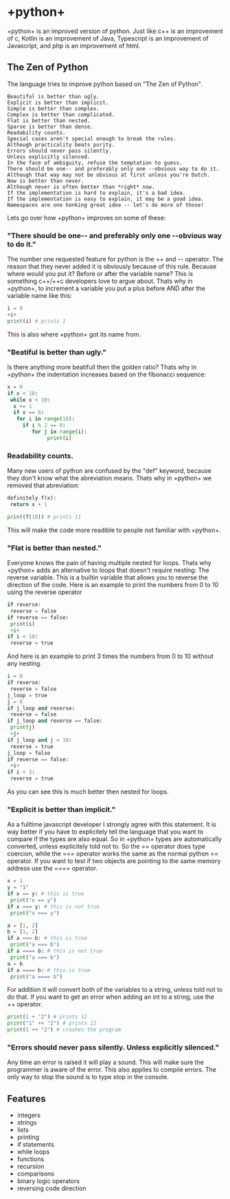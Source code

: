# +python+

+python+ is an improved version of python.
Just like c++ is an improvement of c,
Kotlin is an improvement of Java,
Typescript is an improvement of Javascript,
and php is an improvement of html.

## The Zen of Python

The language tries to improve python based on "The Zen of Python".

```
Beautiful is better than ugly.
Explicit is better than implicit.
Simple is better than complex.
Complex is better than complicated.
Flat is better than nested.
Sparse is better than dense.
Readability counts.
Special cases aren't special enough to break the rules.
Although practicality beats purity.
Errors should never pass silently.
Unless explicitly silenced.
In the face of ambiguity, refuse the temptation to guess.
There should be one-- and preferably only one --obvious way to do it.
Although that way may not be obvious at first unless you're Dutch.
Now is better than never.
Although never is often better than *right* now.
If the implementation is hard to explain, it's a bad idea.
If the implementation is easy to explain, it may be a good idea.
Namespaces are one honking great idea -- let's do more of those!
```

Lets go over how +python+ improves on some of these:

### "There should be one-- and preferably only one --obvious way to do it."

The number one requested feature for python is the ++ and -- operator.
The reason that they never added it is obviously because of this rule.
Because where would you put it? Before or after the variable name?
This is something c++/++c developers love to argue about.
Thats why in +python+, to increment a variable you put a plus before AND after the variable name like this:

```py
i = 0
+i+
print(i) # prints 1
```

This is also where +python+ got its name from.

### "Beatiful is better than ugly."

Is there anything more beatifull then the golden ratio?
Thats why in +python+ the indentation increases based on the fibonacci sequence:

```py
x = 0
if x < 10:
 while x < 10:
  x += 1
  if x == 6:
   for i in range(10):
     if i % 2 == 0:
        for j in range(i):
             print(i)
```

### Readability counts.

Many new users of python are confused by the "def" keyword,
because they don't know what the abreviation means.
Thats why in +python+ we removed that abreviation:

```py
definitely f(x):
 return x + 1

print(f(10)) # prints 11
```

This will make the code more readible to people not familiar with +python+.

### "Flat is better than nested."

Everyone knows the pain of having multiple nested for loops.
Thats why +python+ adds an alternative to loops that doesn't require nesting: The reverse variable.
This is a builtin variable that allows you to reverse the direction of the code.
Here is an example to print the numbers from 0 to 10 using the reverse operator

```py
if reverse:
 reverse = false
if reverse == false:
 print(i)
 +i+
if i < 10:
 reverse = true
```

And here is an example to print 3 times the numbers from 0 to 10 without any nesting.

```py
i = 0
if reverse:
 reverse = false
j_loop = true
j = 0
if j_loop and reverse:
 reverse = false
if j_loop and reverse == false:
 print(j)
 +j+
if j_loop and j < 10:
 reverse = true
j_loop = false
if reverse == false:
 +i+
if i < 3:
 reverse = true
```

As you can see this is much better then nested for loops.

### "Explicit is better than implicit."

As a fulltime javascript developer I strongly agree with this statement.
It is way better if you have to explicitely tell the language that you want to compare if the types are also equal.
So in +python+ types are automatically converted, unless explicitely told not to.
So the == operator does type coercion, while the === operator works the same as the normal python == operator.
If you want to test if two objects are pointing to the same memory address use the ==== operator.

```py
x = 1
y = "1"
if x == y: # this is true
 print("x == y")
if x === y: # this is not true
 print("x === y")

a = [1, 2]
b = [1, 2]
if a === b: # this is true
 print("a === b")
if a ==== b: # this is not true
 print("a === b")
a = b
if a ==== b: # this is true
 print("a ==== b")
```

For addition it will convert both of the variables to a string, unless told not to do that.
If you want to get an error when adding an int to a string, use the ++ operator.

```py
print(1 + "2") # prints 12
print("1" ++ "2") # prints 12
print(1 ++ "2") # crashes the program
```

### "Errors should never pass silently. Unless explicitly silenced."

Any time an error is raised it will play a sound.
This will make sure the programmer is aware of the error.
This also applies to compile errors.
The only way to stop the sound is to type stop in the console.


## Features

- integers
- strings
- lists
- printing
- if statements
- while loops
- functions
- recursion
- comparisons
- binary logic operators
- reversing code direction

